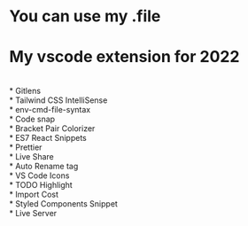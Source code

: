 # You can use my .file

# My vscode extension for 2022

<br>* Gitlens
<br>* Tailwind CSS IntelliSense
<br>* env-cmd-file-syntax
<br>* Code snap
<br>* Bracket Pair Colorizer
<br>* ES7 React Snippets
<br>* Prettier
<br>* Live Share
<br>* Auto Rename tag
<br>* VS Code Icons
<br>* TODO Highlight
<br>* Import Cost
<br>* Styled Components Snippet
<br>* Live Server
